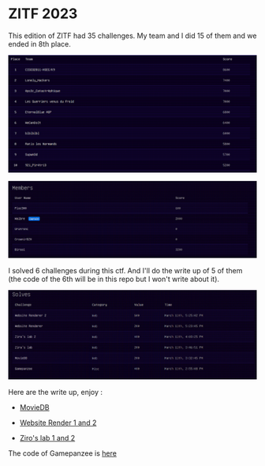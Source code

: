 # ZITF 2023

This edition of ZITF had 35 challenges. My team and I did 15 of them and we ended in 8th place.

!["screen_placement"](./score_ctf.PNG)

!["score_team"](./score_team.PNG)


I solved 6 challenges during this ctf. And I'll do the write up of 5 of them (the code of the 6th will be in this repo but I won't write about it).

!["score_perso"](./pts_perso.PNG)

Here are the write up, enjoy :

- [MovieDB](./writeups/MovieDB/)

- [Website Render 1 and 2](./writeups/Website_Render_1%262/)

- [Ziro's lab 1 and 2](./writeups/Ziros_lab_1%262/)


The code of Gamepanzee is [here](./gamepanzee/)